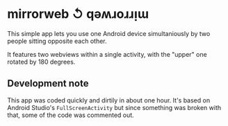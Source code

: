 # mirrorweb ↺ qǝʍɹoɹɹᴉɯ
This simple app lets you use one Android device simultaniously by two people sitting opposite each other.

It features two webviews within a single activity, with the "upper" one rotated by 180 degrees.

## Development note
This app was coded quickly and dirtily in about one hour. It's based on Android Studio's `FullScreenActivity` but since something was broken with that, some of the code was commented out.
